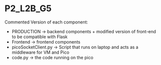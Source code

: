 # P2_L2B_G5
Commented Version of each component:
- PRODUCTION -> backend components + modified version of front-end to be compatible with Flask
- Frontend -> frontend components
- picoSocketClient.py -> Script that runs on laptop and acts as a middleware for VM and Pico
- code.py -> the code running on the pico

